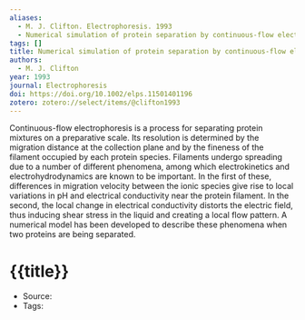 ```yaml
---
aliases:
  - M. J. Clifton. Electrophoresis. 1993
  - Numerical simulation of protein separation by continuous-flow electrophoresis
tags: []
title: Numerical simulation of protein separation by continuous-flow electrophoresis
authors:
  - M. J. Clifton
year: 1993
journal: Electrophoresis
doi: https://doi.org/10.1002/elps.11501401196
zotero: zotero://select/items/@clifton1993
---
```

<!-- START_ABSTRACT -->
Continuous-flow electrophoresis is a process for separating protein mixtures on a preparative scale. Its resolution is determined by the migration distance at the collection plane and by the fineness of the filament occupied by each protein species. Filaments undergo spreading due to a number of different phenomena, among which electrokinetics and electrohydrodynamics are known to be important. In the first of these, differences in migration velocity between the ionic species give rise to local variations in pH and electrical conductivity near the protein filament. In the second, the local change in electrical conductivity distorts the electric field, thus inducing shear stress in the liquid and creating a local flow pattern. A numerical model has been developed to describe these phenomena when two proteins are being separated.
<!-- END_ABSTRACT -->

<!-- START_TEMPLATE -->
# {{title}}

- Source:
- Tags: 
<!-- END_TEMPLATE -->